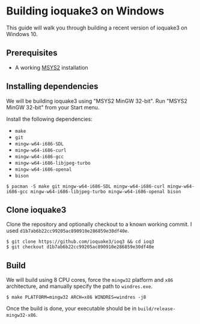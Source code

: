 # Building ioquake3 on Windows

This guide will walk you through building a recent version of ioquake3 on Windows 10.

## Prerequisites

- A working [MSYS2](https://www.msys2.org/) installation

## Installing dependencies

We will be building ioquake3 using "MSYS2 MinGW 32-bit". Run "MSYS2 MinGW 32-bit" from your Start menu.

Install the following dependencies:
- `make`
- `git`
- `mingw-w64-i686-SDL`
- `mingw-w64-i686-curl`
- `mingw-w64-i686-gcc`
- `mingw-w64-i686-libjpeg-turbo`
- `mingw-w64-i686-openal`
- `bison`

```shell
$ pacman -S make git mingw-w64-i686-SDL mingw-w64-i686-curl mingw-w64-i686-gcc mingw-w64-i686-libjpeg-turbo mingw-w64-i686-openal bison
```

## Clone ioquake3

Clone the repository and optionally checkout to a known working commit. I used `d1b7ab6b22cc99205ac890910e286859e30df40e`.

```shell
$ git clone https://github.com/ioquake3/ioq3 && cd ioq3
$ git checkout d1b7ab6b22cc99205ac890910e286859e30df40e
```

## Build

We will build using 8 CPU cores, force the `mingw32` platform and `x86` architecture, and manually specify the path to `windres.exe`.

```shell
$ make PLATFORM=mingw32 ARCH=x86 WINDRES=windres -j8
```

Once the build is done, your executable should be in `build/release-mingw32-x86`.